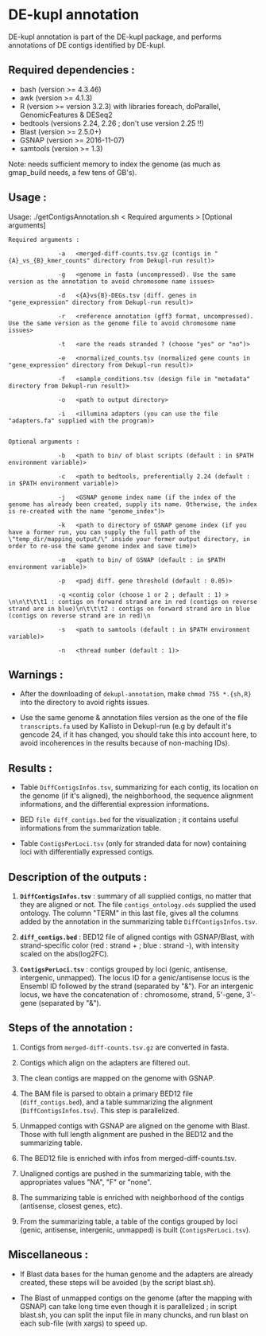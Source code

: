 # DE-kupl annotation

DE-kupl annotation is part of the DE-kupl package, and performs annotations of DE contigs identified by DE-kupl.

## Required dependencies :

* bash (version >= 4.3.46)
* awk (version >= 4.1.3)
* R (version >= version 3.2.3) with libraries foreach, doParallel, GenomicFeatures & DESeq2
* bedtools (versions 2.24, 2.26 ; don't use version 2.25 !!)
* Blast (version >= 2.5.0+)
* GSNAP (version >= 2016-11-07)
* samtools (version >= 1.3)

Note: needs sufficient memory to index the genome (as much as gmap_build needs, a few tens of GB's).

## Usage : 

Usage: ./getContigsAnnotation.sh < Required arguments > [Optional arguments]


 	Required arguments :

                  -a   <merged-diff-counts.tsv.gz (contigs in "{A}_vs_{B}_kmer_counts" directory from Dekupl-run result)>

                  -g   <genome in fasta (uncompressed). Use the same version as the annotation to avoid chromosome name issues>

                  -d   <{A}vs{B}-DEGs.tsv (diff. genes in "gene_expression" directory from Dekupl-run result)>

                  -r   <reference annotation (gff3 format, uncompressed). Use the same version as the genome file to avoid chromosome name issues>

                  -t   <are the reads stranded ? (choose "yes" or "no")>

                  -e   <normalized_counts.tsv (normalized gene counts in "gene_expression" directory from Dekupl-run result)>

                  -f   <sample_conditions.tsv (design file in "metadata" directory from Dekupl-run result)>

                  -o   <path to output directory>

                  -i   <illumina adapters (you can use the file "adapters.fa" supplied with the program)>


	Optional arguments :

                  -b   <path to bin/ of blast scripts (default : in $PATH environment variable)>

                  -c   <path to bedtools, preferentially 2.24 (default : in $PATH environment variable)>

                  -j   <GSNAP genome index name (if the index of the genome has already been created, supply its name. Otherwise, the index is re-created with the name "genome_index")>

                  -k   <path to directory of GSNAP genome index (if you have a former run, you can supply the full path of the \"temp_dir/mapping_output/\" inside your former output directory, in order to re-use the same genome index and save time)>

                  -m   <path to bin/ of GSNAP (default : in $PATH environment variable)>

                  -p   <padj diff. gene threshold (default : 0.05)>
		  
                  -q <contig color (choose 1 or 2 ; default : 1) > \n\n\t\t\t1 : contigs on forward strand are in red (contigs on reverse strand are in blue)\n\t\t\t2 : contigs on forward strand are in blue (contigs on reverse strand are in red)\n
		  
                  -s   <path to samtools (default : in $PATH environment variable)>

                  -n   <thread number (default : 1)>

## Warnings :

- After the downloading of `dekupl-annotation`, make `chmod 755 *.{sh,R}` into the directory to avoid rights issues.

- Use the same genome & annotation files version as the one of the file `transcripts.fa` used by Kallisto in Dekupl-run (e.g by default it's gencode 24, if it has changed, you should take this into account here, to avoid incoherences in the results because of non-maching IDs).

## Results :

- Table `DiffContigsInfos.tsv`, summarizing for each contig, its location on the genome (if it's aligned), the neighborhood, the sequence alignment informations, and the differential expression informations.

- BED `file diff_contigs.bed` for the visualization ; it contains useful informations from the summarization table.

- Table `ContigsPerLoci.tsv` (only for stranded data for now) containing loci with differentially expressed contigs.
          
## Description of the outputs :

1. **`DiffContigsInfos.tsv`** : summary of all supplied contigs, no matter that they are aligned or not. The file `contigs_ontology.ods` supplied the used ontology. The column "TERM" in this last file, gives all the columns added by the annotation in the summarizing table `DiffContigsInfos.tsv`.

2. **`diff_contigs.bed`** : BED12 file of aligned contigs with GSNAP/Blast, with strand-specific color (red : strand + ; blue : strand -), with intensity scaled on the abs(log2FC).

3. **`ContigsPerLoci.tsv`** : contigs grouped by loci (genic, antisense, intergenic, unmapped). The locus ID for a genic/antisense locus is the Ensembl ID followed by the strand (separated by "&"). For an intergenic locus, we have the concatenation of : chromosome, strand, 5'-gene, 3'-gene (separated by "&").

## Steps of the annotation : 

1. Contigs from `merged-diff-counts.tsv.gz` are converted in fasta.

2. Contigs which align on the adapters are filtered out.

3. The clean contigs are mapped on the genome with GSNAP.

4. The BAM file is parsed to obtain a primary BED12 file (`diff_contigs.bed`), and a table summarizing the alignment (`DiffContigsInfos.tsv`). This step is parallelized.

5. Unmapped contigs with GSNAP are aligned on the genome with Blast. Those with full length alignment are pushed in the BED12 and the  summarizing table.

6. The BED12 file is enriched with infos from merged-diff-counts.tsv.

7. Unaligned contigs are pushed in the summarizing table, with the appropriates values "NA", "F" or "none".

8. The summarizing table is enriched with neighborhood of the contigs (antisense, closest genes, etc).

9. From the summarizing table, a table of the contigs grouped by loci (genic, antisense, intergenic, unmapped) is built (`ContigsPerLoci.tsv`).                  
 	
## Miscellaneous :

- If Blast data bases for the human genome and the adapters are already created, these steps will be avoided (by the script blast.sh).

- The Blast of unmapped contigs on the genome (after the mapping with GSNAP) can take long time even though it is parallelized ; in script blast.sh, you can split the input file in many chuncks, and run blast on each sub-file (with xargs) to speed up.
